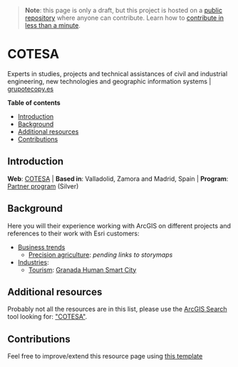 > **Note**: this page is only a draft, but this project is hosted on a [public repository](https://github.com/hhkaos/awesome-arcgis) where anyone can contribute. Learn how to [contribute in less than a minute](https://github.com/hhkaos/awesome-arcgis/blob/master/CONTRIBUTING.md#contributions).

# COTESA

Experts in studies, projects and technical assistances of civil and industrial engineering, new technologies and geographic information systems | [grupotecopy.es](https://www.grupotecopy.es/es/nosotros/organizacion/cotesa)

<!-- START doctoc generated TOC please keep comment here to allow auto update -->
<!-- DON'T EDIT THIS SECTION, INSTEAD RE-RUN doctoc TO UPDATE -->
**Table of contents**

- [Introduction](#introduction)
- [Background](#background)
- [Additional resources](#additional-resources)
- [Contributions](#contributions)

<!-- END doctoc generated TOC please keep comment here to allow auto update -->

## Introduction

**Web**: [COTESA](http://partners.esri.com/PartnerDetail?id=a2T70000000TNMyEAO) | **Based in**: Valladolid, Zamora and Madrid, Spain | **Program**: [Partner program](../../programs/partner-program/README.md) (Silver)

## Background

Here you will their experience working with ArcGIS on different projects and references to their work with Esri customers:

* [Business trends](../../../business-trends/README.md)
    * [Precision agriculture](../../../business-trends/precision-agriculture/README.md): *pending links to storymaps*
* [Industries](../../../industries/README.md):
    * [Tourism](../../../industries/tourism/README.md): [Granada Human Smart City](http://www.esri.es/caso-de-exito/granada-human-smartcity/)

## Additional resources

Probably not all the resources are in this list, please use the [ArcGIS Search](https://esri-es.github.io/arcgis-search/) tool looking for: ["COTESA"](https://esri-es.github.io/arcgis-search/?search="COTESA"&utm_campaign=awesome-list&utm_source=awesome-list&utm_medium=page).

## Contributions

Feel free to improve/extend this resource page using [this template](../../../../PARTNER_PAGE_TEMPLATE.md)
